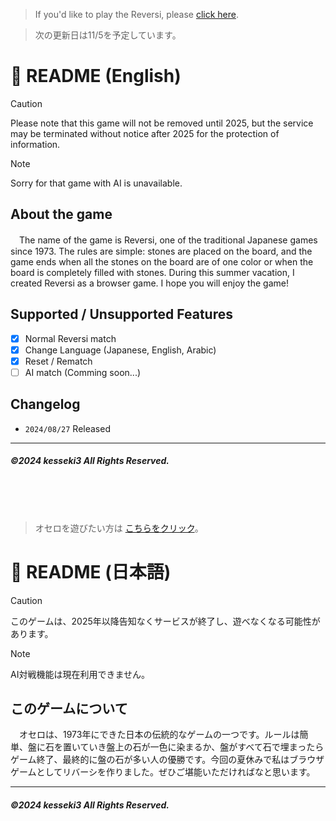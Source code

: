 > If you'd like to play the Reversi, please [click here](https://kesseki3.github.io/reversi2024/).

> 次の更新日は11/5を予定しています。


# :sunflower: README (English)
> [!CAUTION]
> Please note that this game will not be removed until 2025, but the service may be terminated without notice after 2025 for the protection of information.

> [!NOTE]
> Sorry for that game with AI is unavailable.

## About the game
　The name of the game is Reversi, one of the traditional Japanese games since 1973. The rules are simple: stones are placed on the board, and the game ends when all the stones on the board are of one color or when the board is completely filled with stones. During this summer vacation, I created Reversi as a browser game. I hope you will enjoy the game!

## Supported / Unsupported Features 
- [x] Normal Reversi match
- [x] Change Language (Japanese, English, Arabic)
- [x] Reset / Rematch
- [ ] AI match (Comming soon...)

## Changelog
- `2024/08/27` Released

---
##### ©2024 kesseki3 All Rights Reserved.
<br>
<br>
<br>

> オセロを遊びたい方は [こちらをクリック](https://kesseki3.github.io/reversi2024/)。

# :sunflower: README (日本語)
> [!CAUTION]
> このゲームは、2025年以降告知なくサービスが終了し、遊べなくなる可能性があります。

> [!NOTE]
> AI対戦機能は現在利用できません。

## このゲームについて
　オセロは、1973年にできた日本の伝統的なゲームの一つです。ルールは簡単、盤に石を置いていき盤上の石が一色に染まるか、盤がすべて石で埋まったらゲーム終了、最終的に盤の石が多い人の優勝です。今回の夏休みで私はブラウザゲームとしてリバーシを作りました。ぜひご堪能いただければなと思います。

---
##### ©2024 kesseki3 All Rights Reserved.
